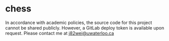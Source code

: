 # chess

In accordance with academic policies, the source code for this project cannot be shared publicly.
However, a GitLab deploy token is available upon request. Please contact me at j82wei@uwaterloo.ca
